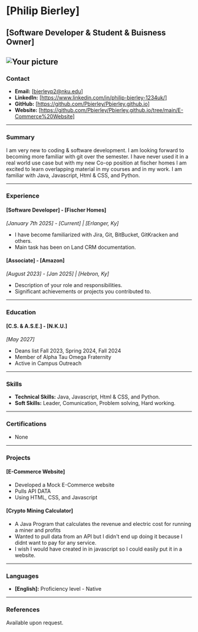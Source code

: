 # [Philip Bierley]
## [Software Developer & Student & Buisness Owner]

![Your picture](https://github.com/NicholasCaporusso/NKU-ASE220-assignments-01/blob/main/students/demo_bill_gates.jpg)
---

### Contact
- **Email:** [bierleyp2@nku.edu]
- **LinkedIn:** [https://www.linkedin.com/in/philip-bierley-1234uk/]
- **GitHub:** [https://github.com/Pbierley/Pbierley.github.io]
- **Website:** [https://github.com/Pbierley/Pbierley.github.io/tree/main/E-Commerce%20Website]

---

### Summary
I am very new to coding & software development. I am looking forward to becoming more familiar with git over the semester. I have never used it in a real world use case but with my new Co-op position at fischer homes I am excited to learn overlapping material in my courses and in my work. I am familiar with Java, Javascript, Html & CSS, and Python.

---

### Experience

#### [Software Developer] - [Fischer Homes]
*_[January 7th 2025] - [Current] | [Erlanger, Ky]_*
- I have become familiarized with Jira, Git, BitBucket, GitKracken and others.
- Main task has been on Land CRM documentation.

#### [Associate] - [Amazon]
*_[August 2023] - [Jan 2025] | [Hebron, Ky]_*
- Description of your role and responsibilities.
- Significant achievements or projects you contributed to.

---

### Education

#### [C.S. & A.S.E.] - [N.K.U.]
*_[May 2027]_*
- Deans list Fall 2023, Spring 2024, Fall 2024
- Member of Alpha Tau Omega Fraternity
- Active in Campus Outreach

---

### Skills
- **Technical Skills:** Java, Javascript, Html & CSS, and Python.
- **Soft Skills:** Leader, Comunication, Problem solving, Hard working.

---

### Certifications
- None

---

### Projects
#### [E-Commerce Website]
- Developed a Mock E-Commerce website 
- Pulls API DATA
- Using HTML, CSS, and Javascript

#### [Crypto Mining Calculator]
- A Java Program that calculates the revenue and electric cost for running a miner and profits
- Wanted to pull data from an API but I didn't end up doing it because I didnt want to pay for any service. 
- I wish I would have created in in javascript so I could easily put it in a website.

---

### Languages
- **[English]:** Proficiency level - Native

---

### References
Available upon request.
